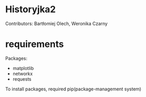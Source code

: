 # Historyjka2

Contributors: Bartłomiej Olech, Weronika Czarny

# requirements

Packages: 
- matplotlib
- networkx
- requests

To install packages, required pip(package-management system)
